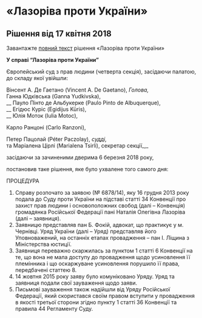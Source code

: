 # «Лазоріва проти України»

## Рішення від 17 квітня 2018

Завантажте [повний текст](https://github.com/EducationalEra/hrights/tree/074987dc9b7a25cbe07b11db60eef1e48a6109fb/4/Lazoriva.pdf) рішення «Лазоріва проти України»

 **У справі “Лазоріва проти України”**

 Європейський суд з прав людини \(четверта секція\), засідаючи палатою, до складу якої увійшли:

 Вінсент А. Де Гаетано \(Vincent A. De Gaetano\), _Голова,_  
 Ганна Юдківська \(Ganna Yudkivska\),  
__ Пауло Пінто де Альбукерке \(Paulo Pinto de Albuquerque\),  
__ Егідюс Куріс \(Egidijus Kūris\),  
__ Юлія Моток \(Iulia Motoc\),

 Карло Ранцоні \(Carlo Ranzoni\),

 Петер Пацолай \(Péter Paczolay\), _судді,_  
 та Маріалена Цірлі \(Marialena Tsirli\), секретар секції_,_

 засідаючи за зачиненими дверима 6 березня 2018 року,

 постановив таке рішення, яке було ухвалене того самого дня:

ПРОЦЕДУРА

1. Справу розпочато за заявою \(№ 6878/14\), яку 16 грудня 2013 року подала до Суду проти України на підставі статті 34 Конвенції про захист прав людини і основоположних свобод \(далі – Конвенція\) громадянка Російської Федерації пані Наталія Олегівна Лазоріва \(далі – заявниця\).
2.  Заявницю представляв пан Б. Фокій, адвокат, що практикує у м. Чернівці. Уряд України \(далі – Уряд\) представляв його Уповноважений, на останніх етапах провадження – пан І. Ліщина з Міністерства юстиції.
3.  Заявниця переважно скаржилась за пунктом 1 статті 6 Конвенції на те, що вона не мала доступу до провадження щодо усиновлення її племінника і що оскаржуване усиновлення порушило її права, передбачені статтею 8.
4.  14 жовтня 2015 року заяву було комуніковано Уряду. Уряд та заявниця подали свої зауваження щодо заяви.
5. Письмові зауваження також надійшли від Уряду Російської Федерації, який скористався своїм правом вступити у провадження в якості третьої сторони згідно пункту 1 статті 36 Конвенції та правила 44 Регламенту Суду.

